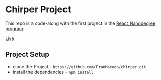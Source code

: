 # Chirper Project

This repo is a code-along with the first project in the [React Nanodegree program](https://www.udacity.com/course/react-nanodegree--nd019).

[Live](https://franmacedo.github.io/chirper/)
## Project Setup

* clone the Project - `https://github.com/FranMacedo/chirper.git`
* install the dependencies - `npm install`

